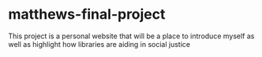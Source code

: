 # matthews-final-project
 This project is a personal website that will be a place to introduce myself as well as highlight how libraries are aiding in social justice

